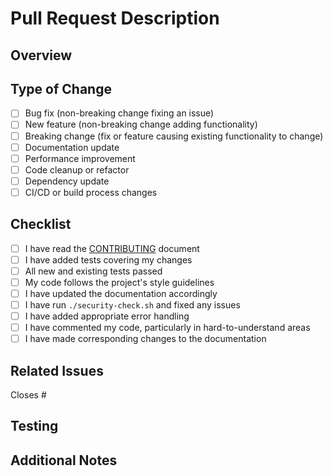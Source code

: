 # Pull Request Description

## Overview
<!-- Provide a brief description of the changes in this PR -->

## Type of Change
<!-- Mark relevant items with an x -->
- [ ] Bug fix (non-breaking change fixing an issue)
- [ ] New feature (non-breaking change adding functionality)
- [ ] Breaking change (fix or feature causing existing functionality to change)
- [ ] Documentation update
- [ ] Performance improvement
- [ ] Code cleanup or refactor
- [ ] Dependency update
- [ ] CI/CD or build process changes

## Checklist
<!-- Mark completed items with an x -->
- [ ] I have read the [CONTRIBUTING](CONTRIBUTING.md) document
- [ ] I have added tests covering my changes
- [ ] All new and existing tests passed
- [ ] My code follows the project's style guidelines
- [ ] I have updated the documentation accordingly
- [ ] I have run `./security-check.sh` and fixed any issues
- [ ] I have added appropriate error handling
- [ ] I have commented my code, particularly in hard-to-understand areas
- [ ] I have made corresponding changes to the documentation

## Related Issues
<!-- Link any related issues using #issue_number -->
Closes #

## Testing
<!-- Describe the tests you ran and any additional testing needed -->

## Additional Notes
<!-- Add any other context about the PR here -->